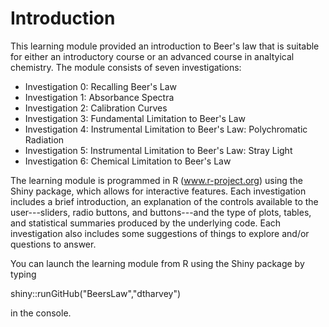 # Introduction
This learning module provided an introduction to Beer's law that is suitable for either an introductory course or an advanced course in analtyical chemistry. The module consists of seven investigations:

* Investigation 0: Recalling Beer's Law
* Investigation 1: Absorbance Spectra
* Investigation 2: Calibration Curves
* Investigation 3: Fundamental Limitation to Beer's Law
* Investigation 4: Instrumental Limitation to Beer's Law: Polychromatic Radiation
* Investigation 5: Instrumental Limitation to Beer's Law: Stray Light
* Investigation 6: Chemical Limitation to Beer's Law

The learning module is programmed in R (www.r-project.org) using the Shiny package, which allows for interactive features. Each investigation includes a brief introduction, an explanation of the controls available to the user---sliders, radio buttons, and buttons---and the type of plots, tables, and statistical summaries produced by the underlying code. Each investigation also includes some suggestions of things to explore and/or questions to answer.

You can launch the learning module from R using the Shiny package by typing

shiny::runGitHub("BeersLaw","dtharvey")

in the console.